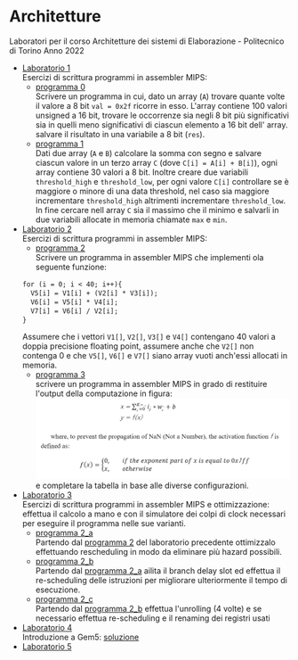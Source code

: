 # Architetture
Laboratori per il corso Architetture dei sistemi di Elaborazione - Politecnico di Torino Anno 2022

* [Laboratorio 1](https://github.com/lorenzobellino/Architetture/blob/master/Laboratori/Lab01/lab_01.pdf)  
Esercizi di scrittura programmi in assembler MIPS:
  + [programma 0](https://github.com/lorenzobellino/Architetture/blob/main/Laboratori/Lab01/program_0.s)  
  Scrivere un programma in cui, dato un array (```A```) trovare quante volte il valore a 8 bit ```val = 0x2f``` ricorre in esso. L'array contiene 100 valori unsigned a 16 bit, trovare le occorrenze sia negli 8 bit più significativi sia in quelli meno significativi di ciascun elemento a 16 bit dell' array. salvare il risultato in una variabile a 8 bit (```res```).
  + [programma 1](https://github.com/lorenzobellino/Architetture/blob/main/Laboratori/Lab01/program_1.s)  
Dati due array (```A``` e ```B```) calcolare la somma con segno e salvare ciascun valore in un terzo array ```C``` (dove ```C[i] = A[i] + B[i]```), ogni array contiene 30 valori a 8 bit. Inoltre creare due variabili ```threshold_high``` e ```threshold_low```, per ogni valore ```C[i]``` controllare se è maggiore o minore di una data threshold, nel caso sia maggiore incrementare ```threshold_high``` altrimenti incrementare ```threshold_low```. In fine cercare nell array ```C``` sia il massimo che il minimo e salvarli in due variabili allocate in memoria chiamate ```max``` e ```min```.
* [Laboratorio 2](https://github.com/lorenzobellino/Architetture/blob/main/Laboratori/Lab02/lab_02.pdf)  
Esercizi di scrittura programmi in assembler MIPS:
  + [programma 2](https://github.com/lorenzobellino/Architetture/blob/main/Laboratori/Lab02/program_2.s)   
  Scrivere un programma in assembler MIPS che implementi ola seguente funzione:  
  ```
  for (i = 0; i < 40; i++){
    V5[i] = V1[i] + (V2[i] * V3[i]);
    V6[i] = V5[i] * V4[i];
    V7[i] = V6[i] / V2[i];
  }
  ```
  Assumere che i vettori ```V1[]```, ```V2[]```, ```V3[]``` e ```V4[]``` contengano 40 valori a doppia precisione floating point, assumere anche che ```V2[]```  non contenga 0 e che ```V5[]```, ```V6[]``` e ```V7[]``` siano array vuoti anch'essi allocati in memoria.
  + [programma 3](https://github.com/lorenzobellino/Architetture/blob/main/Laboratori/Lab02/program_3.s)  
  scrivere un programma in assembler MIPS in grado di restituire l'output della computazione in figura:  
  ![](https://github.com/lorenzobellino/Architetture/blob/main/img/img1.png)  
  e completare la tabella in base alle diverse configurazioni.
* [Laboratorio 3](https://github.com/lorenzobellino/Architetture/blob/master/Laboratori/Lab03/lab_03.pdf)  
  Esercizi di scrittura programmi in assembler MIPS e ottimizzazione: effettua il calcolo a mano e con il simulatore dei colpi di clock necessari per eseguire il programma nelle sue varianti.
    + [programma 2_a](https://github.com/lorenzobellino/Architetture/blob/main/Laboratori/Lab03/program_2_a.s)  
    Partendo dal [programma 2](https://github.com/lorenzobellino/Architetture/blob/main/Laboratori/Lab02/program_2.s) del laboratorio precedente ottimizzalo effettuando rescheduling in modo da eliminare più hazard possibili.
    + [programma 2_b](https://github.com/lorenzobellino/Architetture/blob/main/Laboratori/Lab03/program_2_b.s)  
    Partendo dal [programma 2_a](https://github.com/lorenzobellino/Architetture/blob/main/Laboratori/Lab03/program_2_a.s) ailita il branch delay slot ed effettua il re-scheduling delle istruzioni per migliorare ulteriormente il tempo di esecuzione.
    + [programma 2_c](https://github.com/lorenzobellino/Architetture/blob/main/Laboratori/Lab03/program_2_c.s)  
    Partendo dal [programma 2_b](https://github.com/lorenzobellino/Architetture/blob/main/Laboratori/Lab03/program_2_b.s) effettua l'unrolling (4 volte) e se necessario effettua re-scheduling e il renaming dei registri usati
* [Laboratorio 4](https://github.com/lorenzobellino/Architetture/blob/master/Laboratori/Lab04/lab_04.pdf)  
Introduzione a Gem5: [soluzione](https://github.com/lorenzobellino/Architetture/blob/master/Laboratori/Lab01/lab_04.pdf)  
* [Laboratorio 5](https://github.com/lorenzobellino/Architetture/blob/master/Laboratori/Lab05/lab_05.pdf)
